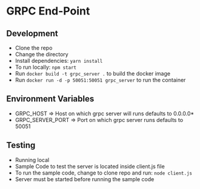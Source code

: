 # GRPC End-Point


## Development

* Clone the repo
* Change the directory
* Install dependencies: `yarn install`
* To run locally: `npm start`
* Run `docker build -t grpc_server .` to build the docker image
* Run `docker run -d -p 50051:50051 grpc_server` to run the container

## Environment Variables

* GRPC_HOST => Host on which grpc server will runs defaults to 0.0.0.0* 
* GRPC_SERVER_PORT => Port on which grpc server runs defaults to 50051

## Testing 

* Running local
* Sample Code to test the server is located inside client.js file
* To run the sample code, change to clone repo and run: `node client.js`
* Server must be started before running the sample code
